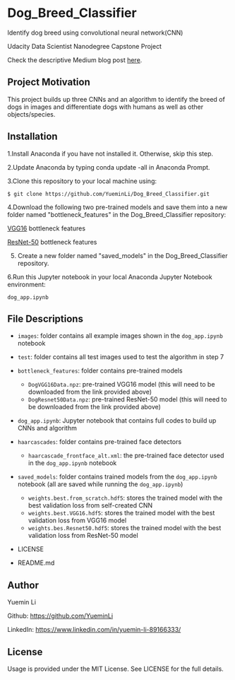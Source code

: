 # Dog_Breed_Classifier

Identify dog breed using convolutional neural network(CNN)

Udacity Data Scientist Nanodegree Capstone Project

Check the descriptive Medium blog post [here](https://medium.com/@cloverlym/from-zero-to-one-how-i-write-my-first-deep-learning-algorithm-e0a9428192d5).

## Project Motivation

This project builds up three CNNs and an algorithm to identify the breed of dogs in images and differentiate dogs with humans as well as other objects/species.

## Installation

1.Install Anaconda if you have not installed it. Otherwise, skip this step.

2.Update Anaconda by typing conda update -all in Anaconda Prompt.

3.Clone this repository to your local machine using:

`$ git clone https://github.com/YueminLi/Dog_Breed_Classifier.git`

4.Download the following two pre-trained models and save them into a new folder named "bottleneck_features" in the Dog_Breed_Classifier repository:

[VGG16](s3-us-west-1.amazonaws.com/udacity-aind/dog-project/DogVGG16Data.npz) bottleneck features

[ResNet-50](s3-us-west-1.amazonaws.com/udacity-aind/dog-project/DogResnet50Data.npz) bottleneck features

5. Create a new folder named "saved_models" in the Dog_Breed_Classifier repository.

6.Run this Jupyter notebook in your local Anaconda Jupyter Notebook environment:

`dog_app.ipynb`

## File Descriptions

- `images`: folder contains all example images shown in the `dog_app.ipynb` notebook

- `test`: folder contains all test images used to test the algorithm in step 7

- `bottleneck_features`: folder contains pre-trained models
  - `DogVGG16Data.npz`: pre-trained VGG16 model (this will need to be downloaded from the link provided above)
  - `DogResnet50Data.npz`: pre-trained ResNet-50 model (this will need to be downloaded from the link provided above)

- `dog_app.ipynb`: Jupyter notebook that contains full codes to build up CNNs and algorithm

- `haarcascades`: folder contains pre-trained face detectors
  - `haarcascade_frontface_alt.xml`: the pre-trained face detector used in the `dog_app.ipynb` notebook

- `saved_models`: folder contains trained models from the `dog_app.ipynb` notebook (all are saved while running the `dog_app.ipynb`)
  - `weights.best.from_scratch.hdf5`: stores the trained model with the best validation loss from self-created CNN
  - `weights.best.VGG16.hdf5`: stores the trained model with the best validation loss from VGG16 model
  - `weights.bes.Resnet50.hdf5`: stores the trained model with the best validation loss from ResNet-50 model

- LICENSE

- README.md

## Author

Yuemin Li 

Github: https://github.com/YueminLi

LinkedIn: https://www.linkedin.com/in/yuemin-li-89166333/

## License

Usage is provided under the MIT License. See LICENSE for the full details.
